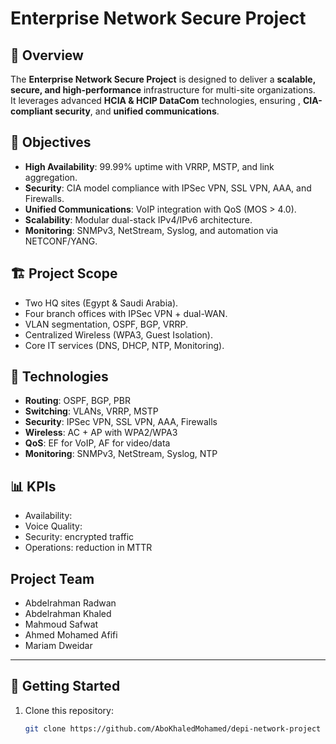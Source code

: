 # Enterprise Network Secure Project

## 📌 Overview
The **Enterprise Network Secure Project** is designed to deliver a **scalable, secure, and high-performance** infrastructure for multi-site organizations.  
It leverages advanced **HCIA & HCIP DataCom** technologies, ensuring , **CIA-compliant security**, and **unified communications**.

## 🎯 Objectives
- **High Availability**: 99.99% uptime with VRRP, MSTP, and link aggregation.  
- **Security**: CIA model compliance with IPSec VPN, SSL VPN, AAA, and Firewalls.  
- **Unified Communications**: VoIP integration with QoS (MOS > 4.0).  
- **Scalability**: Modular dual-stack IPv4/IPv6 architecture.  
- **Monitoring**: SNMPv3, NetStream, Syslog, and automation via NETCONF/YANG.  

## 🏗️ Project Scope
- Two HQ sites (Egypt & Saudi Arabia).  
- Four branch offices with IPSec VPN + dual-WAN.  
- VLAN segmentation, OSPF, BGP, VRRP.  
- Centralized Wireless (WPA3, Guest Isolation).  
- Core IT services (DNS, DHCP, NTP, Monitoring).  

## 📡 Technologies
- **Routing**: OSPF, BGP, PBR  
- **Switching**: VLANs, VRRP, MSTP  
- **Security**: IPSec VPN, SSL VPN, AAA, Firewalls  
- **Wireless**: AC + AP with WPA2/WPA3  
- **QoS**: EF for VoIP, AF for video/data  
- **Monitoring**: SNMPv3, NetStream, Syslog, NTP  

## 📊 KPIs
- Availability: 
- Voice Quality:
- Security: encrypted traffic  
- Operations: reduction in MTTR  

##  Project Team
- Abdelrahman Radwan  
- Abdelrahman Khaled  
- Mahmoud Safwat  
- Ahmed Mohamed Afifi  
- Mariam Dweidar  

---

## 🚀 Getting Started
1. Clone this repository:
   ```bash
   git clone https://github.com/AboKhaledMohamed/depi-network-project
